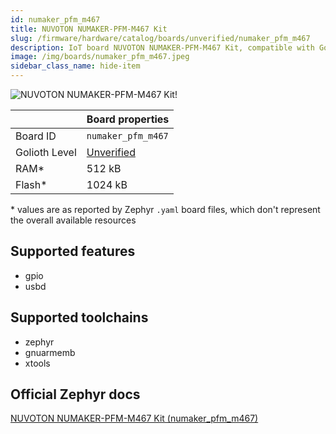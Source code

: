```yaml
---
id: numaker_pfm_m467
title: NUVOTON NUMAKER-PFM-M467 Kit
slug: /firmware/hardware/catalog/boards/unverified/numaker_pfm_m467
description: IoT board NUVOTON NUMAKER-PFM-M467 Kit, compatible with Golioth at unverified level.
image: /img/boards/numaker_pfm_m467.jpeg
sidebar_class_name: hide-item
---
```


[//]: # (This is an auto-generated file, do not edit! Changes to it will be lost upon re-generation)

![NUVOTON NUMAKER-PFM-M467 Kit!](/img/boards/numaker_pfm_m467.jpeg "NUVOTON NUMAKER-PFM-M467 Kit")

|                | Board properties     |
| -------------  | -------------------- |
| Board ID       | `numaker_pfm_m467` |
| Golioth Level  | [Unverified](/firmware/hardware#unverified-boards) |
| RAM*           | 512 kB |
| Flash*         | 1024 kB |

\* values are as reported by Zephyr `.yaml` board files, which don't represent the overall available resources



## Supported features

* gpio
* usbd

## Supported toolchains

* zephyr
* gnuarmemb
* xtools

## Official Zephyr docs

[NUVOTON NUMAKER-PFM-M467 Kit (numaker_pfm_m467)](https://docs.zephyrproject.org/latest/boards/nuvoton/numaker_pfm_m467/doc/index.html)
